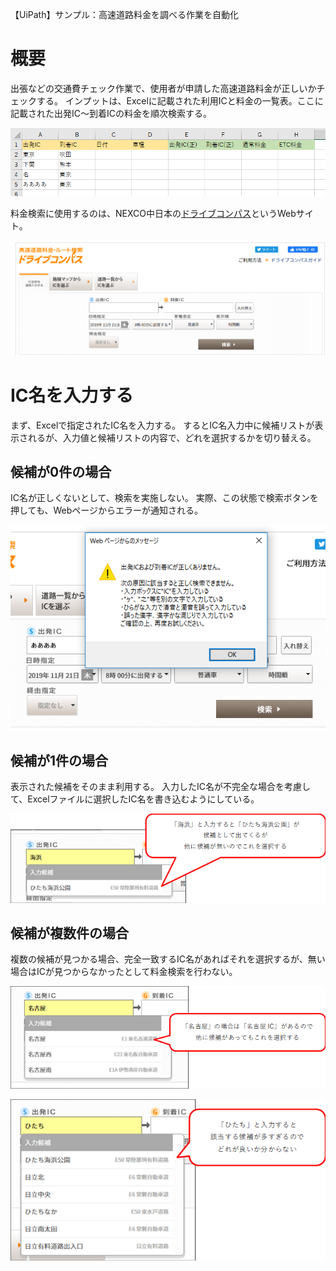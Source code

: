 
【UiPath】サンプル：高速道路料金を調べる作業を自動化

# 概要

出張などの交通費チェック作業で、使用者が申請した高速道路料金が正しいかチェックする。
インプットは、Excelに記載された利用ICと料金の一覧表。ここに記載された出発IC～到着ICの料金を順次検索する。

![](images/05.png)

料金検索に使用するのは、NEXCO中日本の[ドライブコンパス](https://dc.c-nexco.co.jp/dc/DriveCompass.html)というWebサイト。

![](images/06.png)

# IC名を入力する
まず、Excelで指定されたIC名を入力する。
するとIC名入力中に候補リストが表示されるが、入力値と候補リストの内容で、どれを選択するかを切り替える。

## 候補が0件の場合
IC名が正しくないとして、検索を実施しない。
実際、この状態で検索ボタンを押しても、Webページからエラーが通知される。

![](images/04.png)

## 候補が1件の場合
表示された候補をそのまま利用する。
入力したIC名が不完全な場合を考慮して、Excelファイルに選択したIC名を書き込むようにしている。

![](images/01.png)

## 候補が複数件の場合
複数の候補が見つかる場合、完全一致するIC名があればそれを選択するが、無い場合はICが見つからなかったとして料金検索を行わない。

![](images/03.png)

![](images/02.png)

 

 
